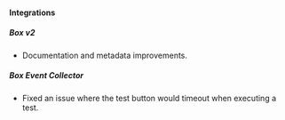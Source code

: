 
#### Integrations

##### Box v2

- Documentation and metadata improvements.

##### Box Event Collector

- Fixed an issue where the test button would timeout when executing a test.
